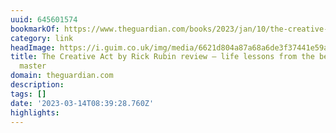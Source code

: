 ```yaml
---
uuid: 645601574
bookmarkOf: https://www.theguardian.com/books/2023/jan/10/the-creative-act-a-way-of-being-by-rick-rubin-review-thoughts-of-the-bearded-beat-master
category: link
headImage: https://i.guim.co.uk/img/media/6621d804a87a68a6de3f37441e59a8a6f194e663/0_95_3000_1800/master/3000.jpg?width=1200&height=630&quality=85&auto=format&fit=crop&overlay-align=bottom%2Cleft&overlay-width=100p&overlay-base64=L2ltZy9zdGF0aWMvb3ZlcmxheXMvdG8tZGVmYXVsdC5wbmc&enable=upscale&s=e0ee1e86695e50550556806f9a51ef27
title: The Creative Act by Rick Rubin review – life lessons from the bearded beat
  master
domain: theguardian.com
description: 
tags: []
date: '2023-03-14T08:39:28.760Z'
highlights: 
---
```




